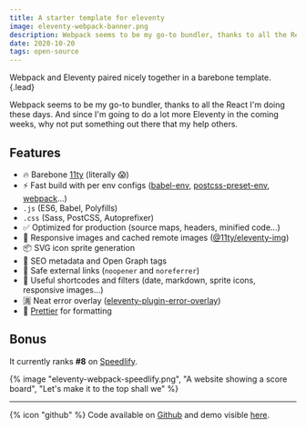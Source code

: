 ```yaml
---
title: A starter template for eleventy
image: eleventy-webpack-banner.png
description: Webpack seems to be my go-to bundler, thanks to all the React I'm doing. It felt natural to use it with Eleventy.
date: 2020-10-20
tags: open-source
---
```


Webpack and Eleventy paired nicely together in a barebone template. {.lead}

Webpack seems to be my go-to bundler, thanks to all the React I'm doing these days. And since I'm going to do a lot more Eleventy in the coming weeks, why not put something out there that my help others.

## Features

- 🔥 Barebone [11ty](https://www.11ty.dev/) (literally :scream:)
- ⚡ Fast build with per env configs ([babel-env](https://babeljs.io/docs/en/babel-preset-env), [postcss-preset-env](https://github.com/csstools/postcss-preset-env), [webpack](https://webpack.js.org/configuration/#use-different-configuration-file)...)
- `.js` (ES6, Babel, Polyfills)
- `.css` (Sass, PostCSS, Autoprefixer)
- ✅ Optimized for production (source maps, headers, minified code...)
- 📸 Responsive images and cached remote images ([@11ty/eleventy-img](https://github.com/11ty/eleventy-img))
- 📦 SVG icon sprite generation
- 🤖 SEO metadata and Open Graph tags
- 🔗 Safe external links (`noopener` and `noreferrer`)
- 📝 Useful shortcodes and filters (date, markdown, sprite icons, responsive images...)
- 🈵 Neat error overlay ([eleventy-plugin-error-overlay](https://github.com/stevenpetryk/eleventy-plugin-error-overlay))
- 🎨 [Prettier](https://prettier.io/) for formatting

## Bonus

It currently ranks **#8** on [Speedlify](https://www.speedlify.dev/eleventy-starters/#site-78c4c4c7).

{% image "eleventy-webpack-speedlify.png", "A website showing a score board", "Let's make it to the top shall we" %}

---

{% icon "github" %} Code available on [Github](https://github.com/clenemt/eleventy-webpack) and demo visible [here](https://eleventy-webpack.netlify.app/).
